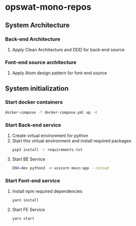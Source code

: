 # opswat-mono-repos

## System Architecture

### Back-end Architecture

1. Apply Clean Architecture and DDD for back-end source

### Font-end source architecture

1. Apply Atom design pattern for font-end source

## System initialization

### Start docker containers

```bash
docker-compose -f docker-compose.yml up -d
```

### Start Back-end service

1. Create virtual environment for python
2. Start this virtual environment and install required packages
   ```bash
   pip3 install -r requirements.txt
   ```
3. Start BE Service
   ```bash
   ENV=dev python3 -m uvicorn main:app --reload
   ```

### Start Font-end service

1. Install npm required dependencies
   ```bash
   yarn install
   ```
1. Start FE Service
   ```bash
   yarn start
   ```
